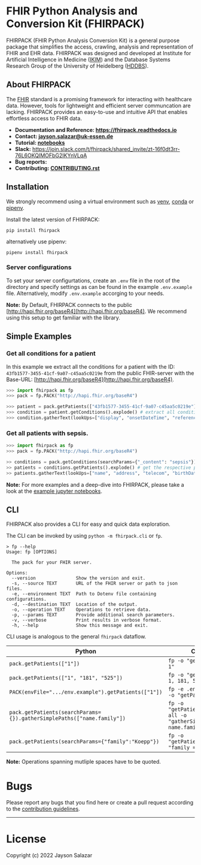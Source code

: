 # FHIR Python Analysis and Conversion Kit (FHIRPACK)

FHIRPACK (FHIR Python Analysis Conversion Kit) is a general purpose package that simplifies the access, crawling, analysis and representation of FHIR and EHR data. FHIRPACK was designed and developed at Institute for Artificial Intelligence in Medicine ([IKIM](https://mml.ikim.nrw/)) and the Database Systems Research Group of the University of Heidelberg ([HDDBS](https://dbs.ifi.uni-heidelberg.de/)). 

## About FHIRPACK

The [FHIR](https://www.hl7.org/fhir/resourcelist.html) standard is a promising framework for interacting with healthcare data. However, tools for lightweight and efficient server communcation are lacking. FHIRPACK provides an easy-to-use and intuitive API that enables effortless access to FHIR data.

- **Documentation and Reference: https://fhirpack.readthedocs.io**
- **Contact: jayson.salazar@uk-essen.de**
- **Tutorial: [notebooks](examples)**
- **Slack:** https://join.slack.com/t/fhirpack/shared_invite/zt-16f0dt3rr-76L6OKQIMOFbG2IKYnVLqA
- **Bug reports:**
- **Contributing: [CONTRIBUTING.rst](CONTRIBUTING.rst)**

## Installation

We strongly recommend using a virtual environment such as [venv](https://docs.python.org/3/library/venv.html#creating-virtual-environments), [conda](https://docs.conda.io/projects/conda/en/latest/user-guide/install/index.html#regular-installation) or [pipenv](https://pipenv.pypa.io/en/latest/#install-pipenv-today).

Install the latest version of FHIRPACK:

```shell
pip install fhirpack
```

alternatively use pipenv:

```shell
pipenv install fhirpack
```

### Server configurations

To set your server configurtations, create an `.env` file in the root of the directory and specify settings as can be found in the example `.env.example` file. Alternatively, modify `.env.example` accorging to your needs.

**Note:** By Default, FHIRPACK connects to the public [http://hapi.fhir.org/baseR4](http://hapi.fhir.org/baseR4). We recommend using this setup to get familiar with the library.

## Simple Examples

### Get all conditions for a patient

In this example we extract all the conditions for a patient with the ID: `43fb1577-3455-41cf-9a07-c45aa5c0219e` from the public FHIR-server with the Base-URL: [http://hapi.fhir.org/baseR4](http://hapi.fhir.org/baseR4).

```python
>>> import fhirpack as fp
>>> pack = fp.PACK("http://hapi.fhir.org/baseR4")

>>> patient = pack.getPatients(["43fb1577-3455-41cf-9a07-c45aa5c0219e"]) # get the Patient by ID
>>> condition = patient.getConditions().explode() # extract all conditions for the patient
>>> condition.gatherText(lookUps=["display", "onsetDateTime", "reference"]) # display the specified FHIR elements of the conditions
```

### Get all patients with sepsis.

```python 
>>> import fhirpack as fp
>>> pack = fp.PACK("http://hapi.fhir.org/baseR4")

>> conditions = pack.getConditions(searchParams={"_content": "sepsis"}) # extract all conditions containing the word sepsis
>> patients = conditions.getPatients().explode() # get the respective patients
>> patients.gatherText(lookUps=["name", "address", "telecom", "birthDate"]) # display the specified FHIR elements of the patients
```

**Note:** For more examples and a deep-dive into FHIRPACK, please take a look at the [example jupyter notebooks](examples).

## CLI

FHIRPACK also provides a CLI for easy and quick data exploration.

The CLI can be invoked by using `python -m fhirpack.cli` or `fp`.

```shell
> fp --help                                
Usage: fp [OPTIONS]

  The pack for your FHIR server.

Options:
  --version               Show the version and exit.
  -s, --source TEXT       URL of the FHIR server or path to json files.
  -e, --environment TEXT  Path to Dotenv file containing configurations.
  -d, --destination TEXT  Location of the output.
  -o, --operation TEXT    Operations to retrieve data.
  -p, --params TEXT       Provide additional search parameters.
  -v, --verbose           Print results in verbose format.
  -h, --help              Show this message and exit.
```

CLI usage is analogous to the general `fhirpack` dataflow.

| Python | CLI |
| ------ | ------ |
| `pack.getPatients(["1"])` | `fp -o "getPatients 1"` |
| `pack.getPatients(["1", "181", "525"])` | `fp -o "getPatients 1, 181, 525"` |
| `PACK(envFile=".../env.example").getPatients(["1"])` | `fp -e .env.example -o "getPatients 1"` |
| `pack.getPatients(searchParams={}).gatherSimplePaths(["name.family"])` | `fp -o "getPatients" -p all -o "gatherSimplePaths name.family"` |
| `pack.getPatients(searchParams={"family":"Koepp"})` | `fp -o "getPatients" -p "family = Koepp"` |

**Note:** Operations spanning mutliple spaces have to be quoted.

# Bugs

Please report any bugs that you find here or create a pull request according to the [contribution guidelines](CONTRIBUTING.rst).

---

# License

Copyright (c) 2022 Jayson Salazar


